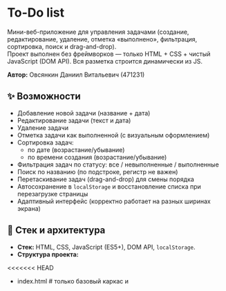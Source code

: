 # To-Do list 

Мини-веб-приложение для управления задачами (создание, редактирование, удаление, отметка «выполнено», фильтрация, сортировка, поиск и drag-and-drop).  
Проект выполнен без фреймворков — только HTML + CSS + чистый JavaScript (DOM API). Вся разметка строится динамически из JS.

**Автор:** Овсянкин Даниил Витальевич (471231)

## ✨ Возможности

- Добавление новой задачи (название + дата)
- Редактирование задачи (текст и дата)
- Удаление задачи
- Отметка задачи как выполненной (с визуальным оформлением)
- Сортировка задач:
  - по дате (возрастание/убывание)
  - по времени создания (возрастание/убывание)
- Фильтрация задач по статусу: все / невыполненные / выполненные
- Поиск по названию (по подстроке, регистр не важен)
- Перетаскивание задач (drag-and-drop) для смены порядка
- Автосохранение в `localStorage` и восстановление списка при перезагрузке страницы
- Адаптивный интерфейс (корректно работает на разных ширинах экрана)

## 🧩 Стек и архитектура

- **Стек:** HTML, CSS, JavaScript (ES5+), DOM API, `localStorage`.
- **Структура проекта:**

<<<<<<< HEAD
- index.html # только базовый каркас и <script> подключения
- favicon.svg # фавикон
-  src/  ata.js # слой данных: uid, load/save (localStorage), публичный API / pp.js # UI и логика: создание DOM, обработчики, фильтры, DnD
=======
-index.html # только базовый каркас и <script> подключения
-favicon.svg # фавикон
-src/ data.js # слой данных: uid, load/save (localStorage), публичный API / app.js # UI и логика: создание DOM, обработчики, фильтры, DnD
>>>>>>> 0755ecb (feat(icons))
